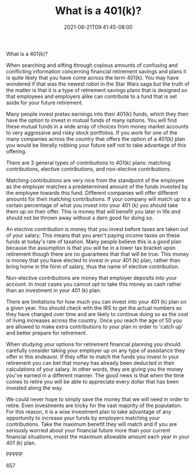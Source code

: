 ﻿---
title: "What is a 401(k)?"
date: 2021-06-21T09:41:45-08:00
description: "Retirement Planning Tips for Web Success"
featured_image: "/images/Retirement Planning.jpg"
tags: ["Retirement Planning"]
---

What is a 401(k)?

When searching and sifting through copious amounts of confusing and conflicting information concerning financial retirement savings and plans it is quite likely that you have come across the term 401(k). You may have wondered if that was the newest robot in the Star Wars saga but the truth of the matter is that it is a type of retirement savings plans that is designed so that employees and employers alike can contribute to a fund that is set aside for your future retirement.

Many people invest pretax earnings into their 401(k) funds, which they then have the option to invest in mutual funds of many options. You will find these mutual funds in a wide array of choices from money market accounts to very aggressive and risky stock portfolios. If you work for one of the many companies across the country that offers the option of a 401(k) plan you would be literally robbing your future self not to take advantage of this offering.

There are 3 general types of contributions to 401(k) plans: matching contributions, elective contributions, and non-elective contributions. 

Matching contributions are very nice from the standpoint of the employee as the employer matches a predetermined amount of the funds invested by the employee towards this fund. Different companies will offer different amounts for their matching contributions. If your company will match up to a certain percentage of what you invest into your 401 (k) you should take them up on their offer. This is money that will benefit you later in life and should not be thrown away without a darn good for doing so.

An elective contribution is money that you invest before taxes are taken out of your salary. This means that you aren't paying income taxes on these funds at today's rate of taxation. Many people believe this is a good plan because the assumption is that you will be in a lower tax bracket upon retirement though there are no guarantees that that will be true. This money is money that you have elected to invest in your 401 (k) plan, rather than bring home in the form of salary, thus the name of elective contribution.

Non-elective contributions are money that employer deposits into your account. In most cases you cannot opt to take this money as cash rather than an investment in your 401 (k) plan.

There are limitations for how much you can invest into your 401 (k) plan on a given year. You should check with the IRS to get the actual numbers as they have changed over time and are likely to continue doing so as the cost of living increases across the country. Once you reach the age of 50 you are allowed to make extra contributions to your plan in order to 'catch up' and better prepare for retirement.

When studying your options for retirement financial planning you should carefully consider taking your employer up on any type of assistance they offer in this endeavor. If they offer to match the funds you invest in your retirement you can bet that money has already been deducted in their calculations of your salary. In other words, they are giving you the money you've earned in a different manner. The good news is that when the time comes to retire you will be able to appreciate every dollar that has been invested along the way. 

We could never hope to simply save the money that we will need in order to retire. Even investments are tricky for the vast majority of the population. For this reason, it is a wise investment plan to take advantage of any opportunity to increase your funds by employers matching your contributions. Take the maximum benefit they will match and if you are seriously worried about your financial future more than your current financial situations, invest the maximum allowable amount each year in your 401 (k) plan.

PPPPP

657 

